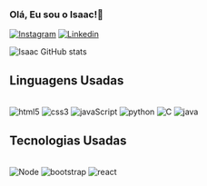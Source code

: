 ### Olá, Eu sou o Isaac!🤙

[![Instagram](https://img.shields.io/badge/Instagram-E4405F?style=for-the-badge&logo=instagram&logoColor=white)](https://link)
[![Linkedin](https://img.shields.io/badge/LinkedIn-0077B5?style=for-the-badge&logo=linkedin&logoColor=white)](https://link)

![Isaac GitHub stats](https://github-readme-stats.vercel.app/api?username=IsaacSa7&show_icons=true&theme=dark)


## Linguagens Usadas

<div style="display: inline-block"><br/>
  <img alingn="center" alt="html5" src="https://img.shields.io/badge/HTML5-E34F26?style=for-the-badge&logo=html5&logoColor=white">
  <img alingn="center" alt="css3" src="https://img.shields.io/badge/CSS3-1572B6?style=for-the-badge&logo=css3&logoColor=white">
  <img alingn="center" alt="javaScript" src="https://img.shields.io/badge/JavaScript-323330?style=for-the-badge&logo=javascript&logoColor=F7DF1E">
  <img alingn="center" alt="python" src="https://img.shields.io/badge/Python-3776AB?style=for-the-badge&logo=python&logoColor=white">
  <img alingn="center" alt="C" src="https://img.shields.io/badge/C-00599C?style=for-the-badge&logo=c&logoColor=white">
  <img alingn="center" alt="java" src="https://img.shields.io/badge/Java-ED8B00?style=for-the-badge&logo=openjdk&logoColor=white">
</div>

## Tecnologias Usadas

<div style="display: inline-block"><br/>
  <img alingn="center" alt="Node" src="https://img.shields.io/badge/Node.js-43853D?style=for-the-badge&logo=node.js&logoColor=white">
  <img alingn="center" alt="bootstrap" src="https://img.shields.io/badge/Bootstrap-563D7C?style=for-the-badge&logo=bootstrap&logoColor=white">
  <img alingn="center" alt="react" src="https://img.shields.io/badge/React-20232A?style=for-the-badge&logo=react&logoColor=61DAFB">
</div>
